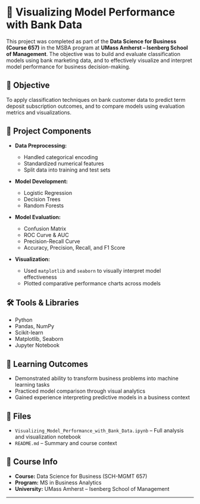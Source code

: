# 🏦 Visualizing Model Performance with Bank Data

This project was completed as part of the **Data Science for Business (Course 657)** in the MSBA program at **UMass Amherst – Isenberg School of Management**. The objective was to build and evaluate classification models using bank marketing data, and to effectively visualize and interpret model performance for business decision-making.

## 🎯 Objective

To apply classification techniques on bank customer data to predict term deposit subscription outcomes, and to compare models using evaluation metrics and visualizations.

## 📁 Project Components

- **Data Preprocessing:**
  - Handled categorical encoding
  - Standardized numerical features
  - Split data into training and test sets

- **Model Development:**
  - Logistic Regression
  - Decision Trees
  - Random Forests

- **Model Evaluation:**
  - Confusion Matrix
  - ROC Curve & AUC
  - Precision-Recall Curve
  - Accuracy, Precision, Recall, and F1 Score

- **Visualization:**
  - Used `matplotlib` and `seaborn` to visually interpret model effectiveness
  - Plotted comparative performance charts across models

## 🛠 Tools & Libraries

- Python  
- Pandas, NumPy  
- Scikit-learn  
- Matplotlib, Seaborn  
- Jupyter Notebook

## 🧠 Learning Outcomes

- Demonstrated ability to transform business problems into machine learning tasks  
- Practiced model comparison through visual analytics  
- Gained experience interpreting predictive models in a business context  

## 📁 Files

- `Visualizing_Model_Performance_with_Bank_Data.ipynb` – Full analysis and visualization notebook
- `README.md` – Summary and course context

## 🏫 Course Info

- **Course:** Data Science for Business (SCH-MGMT 657)  
- **Program:** MS in Business Analytics  
- **University:** UMass Amherst – Isenberg School of Management

---


